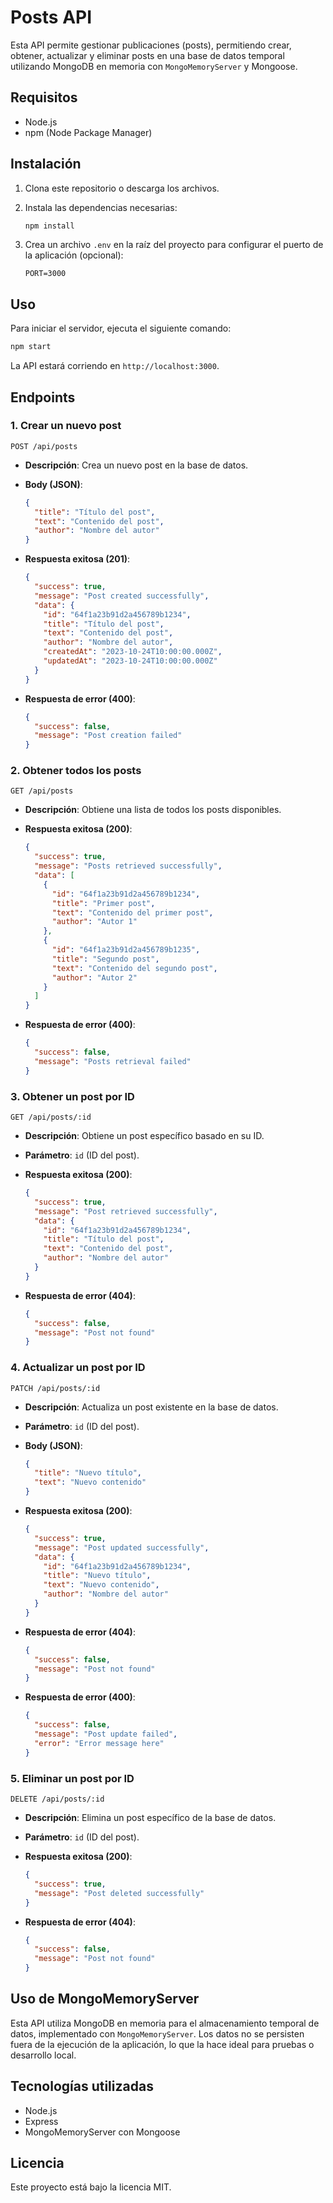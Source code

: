 
# Posts API

Esta API permite gestionar publicaciones (posts), permitiendo crear, obtener, actualizar y eliminar posts en una base de datos temporal utilizando MongoDB en memoria con `MongoMemoryServer` y Mongoose.

## Requisitos

- Node.js
- npm (Node Package Manager)

## Instalación

1. Clona este repositorio o descarga los archivos.
2. Instala las dependencias necesarias:

   ```bash
   npm install
   ```

3. Crea un archivo `.env` en la raíz del proyecto para configurar el puerto de la aplicación (opcional):

   ```
   PORT=3000
   ```

## Uso

Para iniciar el servidor, ejecuta el siguiente comando:

```bash
npm start
```

La API estará corriendo en `http://localhost:3000`.

## Endpoints

### 1. Crear un nuevo post

```http
POST /api/posts
```

- **Descripción**: Crea un nuevo post en la base de datos.
- **Body (JSON)**:

  ```json
  {
    "title": "Título del post",
    "text": "Contenido del post",
    "author": "Nombre del autor"
  }
  ```

- **Respuesta exitosa (201)**:

  ```json
  {
    "success": true,
    "message": "Post created successfully",
    "data": {
      "id": "64f1a23b91d2a456789b1234",
      "title": "Título del post",
      "text": "Contenido del post",
      "author": "Nombre del autor",
      "createdAt": "2023-10-24T10:00:00.000Z",
      "updatedAt": "2023-10-24T10:00:00.000Z"
    }
  }
  ```

- **Respuesta de error (400)**:

  ```json
  {
    "success": false,
    "message": "Post creation failed"
  }
  ```

### 2. Obtener todos los posts

```http
GET /api/posts
```

- **Descripción**: Obtiene una lista de todos los posts disponibles.
- **Respuesta exitosa (200)**:

  ```json
  {
    "success": true,
    "message": "Posts retrieved successfully",
    "data": [
      {
        "id": "64f1a23b91d2a456789b1234",
        "title": "Primer post",
        "text": "Contenido del primer post",
        "author": "Autor 1"
      },
      {
        "id": "64f1a23b91d2a456789b1235",
        "title": "Segundo post",
        "text": "Contenido del segundo post",
        "author": "Autor 2"
      }
    ]
  }
  ```

- **Respuesta de error (400)**:

  ```json
  {
    "success": false,
    "message": "Posts retrieval failed"
  }
  ```

### 3. Obtener un post por ID

```http
GET /api/posts/:id
```

- **Descripción**: Obtiene un post específico basado en su ID.
- **Parámetro**: `id` (ID del post).
- **Respuesta exitosa (200)**:

  ```json
  {
    "success": true,
    "message": "Post retrieved successfully",
    "data": {
      "id": "64f1a23b91d2a456789b1234",
      "title": "Título del post",
      "text": "Contenido del post",
      "author": "Nombre del autor"
    }
  }
  ```

- **Respuesta de error (404)**:

  ```json
  {
    "success": false,
    "message": "Post not found"
  }
  ```

### 4. Actualizar un post por ID

```http
PATCH /api/posts/:id
```

- **Descripción**: Actualiza un post existente en la base de datos.
- **Parámetro**: `id` (ID del post).
- **Body (JSON)**:

  ```json
  {
    "title": "Nuevo título",
    "text": "Nuevo contenido"
  }
  ```

- **Respuesta exitosa (200)**:

  ```json
  {
    "success": true,
    "message": "Post updated successfully",
    "data": {
      "id": "64f1a23b91d2a456789b1234",
      "title": "Nuevo título",
      "text": "Nuevo contenido",
      "author": "Nombre del autor"
    }
  }
  ```

- **Respuesta de error (404)**:

  ```json
  {
    "success": false,
    "message": "Post not found"
  }
  ```

- **Respuesta de error (400)**:

  ```json
  {
    "success": false,
    "message": "Post update failed",
    "error": "Error message here"
  }
  ```

### 5. Eliminar un post por ID

```http
DELETE /api/posts/:id
```

- **Descripción**: Elimina un post específico de la base de datos.
- **Parámetro**: `id` (ID del post).
- **Respuesta exitosa (200)**:

  ```json
  {
    "success": true,
    "message": "Post deleted successfully"
  }
  ```

- **Respuesta de error (404)**:

  ```json
  {
    "success": false,
    "message": "Post not found"
  }
  ```

## Uso de MongoMemoryServer

Esta API utiliza MongoDB en memoria para el almacenamiento temporal de datos, implementado con `MongoMemoryServer`. Los datos no se persisten fuera de la ejecución de la aplicación, lo que la hace ideal para pruebas o desarrollo local.

## Tecnologías utilizadas

- Node.js
- Express
- MongoMemoryServer con Mongoose

## Licencia

Este proyecto está bajo la licencia MIT.
